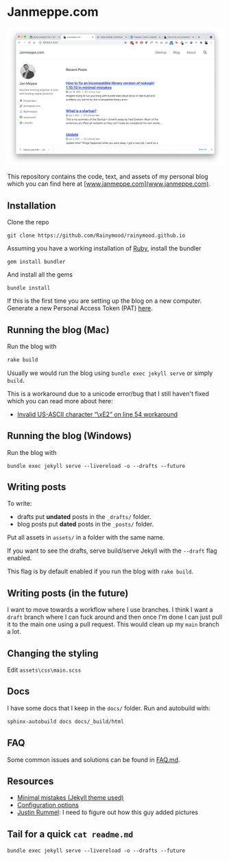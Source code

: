 # Janmeppe.com

![](./assets/screenshots/2021-07-14.png)

This repository contains the code, text, and assets of my personal blog which
you can find here at [www.janmeppe.com](www.janmeppe.com). 

## Installation

Clone the repo

```
git clone https://github.com/Rainymood/rainymood.github.io
```

Assuming you have a working installation of [Ruby](https://www.ruby-lang.org/en/downloads/), install the bundler

```
gem install bundler
```

And install all the gems

```
bundle install
```

If this is the first time you are setting up the blog on a new computer. Generate a new
Personal Access Token (PAT) [here](https://github.com/settings/tokens).

## Running the blog (Mac)

Run the blog with

```ruby
rake build
```

Usually we would run the blog using `bundle exec jekyll serve` or simply `build`.

This is a workaround due to a unicode error/bug that I still haven't fixed which you can read more about here:

* [Invalid US-ASCII character “\xE2” on line 54 workaround](https://www.janmeppe.com/blog/invalid-US-ASCII-character/)

## Running the blog (Windows)

Run the blog with 

```
bundle exec jekyll serve --livereload -o --drafts --future
```
## Writing posts

To write: 

* drafts put **undated** posts in the `_drafts/` folder.
* blog posts put **dated** posts in the `_posts/` folder. 

Put all assets in `assets/` in a folder with the same name. 

If you want to see the drafts, serve build/serve Jekyll with the `--draft` flag enabled. 

This flag is by default enabled if you run the blog with `rake build`. 

## Writing posts (in the future)

I want to move towards a workflow where I use branches. I think I want a `draft` branch where I can fuck around and then once I'm done I can just pull it to the main one using a pull request. This would clean up my `main` branch a lot. 

## Changing the styling

Edit `assets\css\main.scss`

## Docs

I have some docs that I keep in the `docs/` folder. Run and autobuild with:

```bash
sphinx-autobuild docs docs/_build/html
```

## FAQ

Some common issues and solutions can be found in [FAQ.md](FAQ.md).

## Resources

* [Minimal mistakes (Jekyll theme used)](https://mmistakes.github.io/minimal-mistakes/)
* [Configuration options](https://mmistakes.github.io/minimal-mistakes/docs/configuration/)
* [Justin Rummel](https://www.justinrummel.com/page3/): I need to figure out how this guy added pictures 


## Tail for a quick `cat readme.md`

```
bundle exec jekyll serve --livereload -o --drafts --future
```